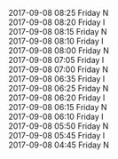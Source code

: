 2017-09-08 08:25 Friday  N  
2017-09-08 08:20 Friday  I  
2017-09-08 08:15 Friday  N  
2017-09-08 08:10 Friday  I  
2017-09-08 08:00 Friday  N  
2017-09-08 07:05 Friday  I  
2017-09-08 07:00 Friday  N  
2017-09-08 06:35 Friday  I  
2017-09-08 06:25 Friday  N  
2017-09-08 06:20 Friday  I  
2017-09-08 06:15 Friday  N  
2017-09-08 06:10 Friday  I  
2017-09-08 05:50 Friday  N  
2017-09-08 05:45 Friday  I  
2017-09-08 04:45 Friday  N  
